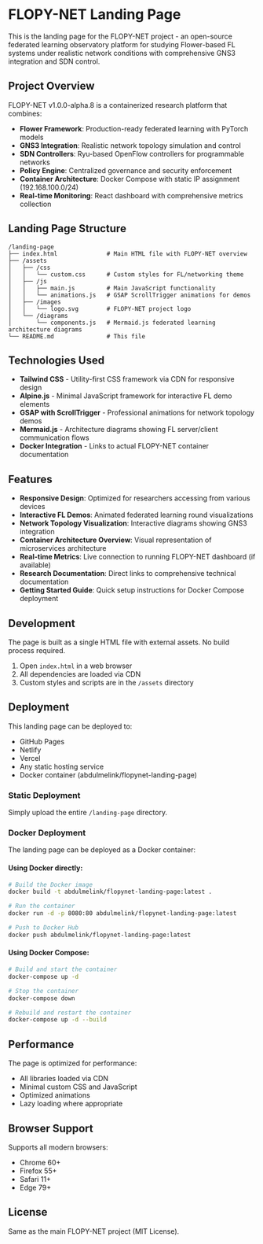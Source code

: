 # FLOPY-NET Landing Page

This is the landing page for the FLOPY-NET project - an open-source federated learning observatory platform for studying Flower-based FL systems under realistic network conditions with comprehensive GNS3 integration and SDN control.

## Project Overview

FLOPY-NET v1.0.0-alpha.8 is a containerized research platform that combines:
- **Flower Framework**: Production-ready federated learning with PyTorch models
- **GNS3 Integration**: Realistic network topology simulation and control
- **SDN Controllers**: Ryu-based OpenFlow controllers for programmable networks
- **Policy Engine**: Centralized governance and security enforcement
- **Container Architecture**: Docker Compose with static IP assignment (192.168.100.0/24)
- **Real-time Monitoring**: React dashboard with comprehensive metrics collection

## Landing Page Structure

```
/landing-page
├── index.html              # Main HTML file with FLOPY-NET overview
├── /assets
│   ├── /css
│   │   └── custom.css      # Custom styles for FL/networking theme
│   ├── /js
│   │   ├── main.js         # Main JavaScript functionality
│   │   └── animations.js   # GSAP ScrollTrigger animations for demos
│   ├── /images
│   │   └── logo.svg        # FLOPY-NET project logo
│   └── /diagrams
│       └── components.js   # Mermaid.js federated learning architecture diagrams
└── README.md               # This file
```

## Technologies Used

- **Tailwind CSS** - Utility-first CSS framework via CDN for responsive design
- **Alpine.js** - Minimal JavaScript framework for interactive FL demo elements
- **GSAP with ScrollTrigger** - Professional animations for network topology demos
- **Mermaid.js** - Architecture diagrams showing FL server/client communication flows
- **Docker Integration** - Links to actual FLOPY-NET container documentation

## Features

- **Responsive Design**: Optimized for researchers accessing from various devices
- **Interactive FL Demos**: Animated federated learning round visualizations
- **Network Topology Visualization**: Interactive diagrams showing GNS3 integration
- **Container Architecture Overview**: Visual representation of microservices architecture
- **Real-time Metrics**: Live connection to running FLOPY-NET dashboard (if available)
- **Research Documentation**: Direct links to comprehensive technical documentation
- **Getting Started Guide**: Quick setup instructions for Docker Compose deployment

## Development

The page is built as a single HTML file with external assets. No build process required.

1. Open `index.html` in a web browser
2. All dependencies are loaded via CDN
3. Custom styles and scripts are in the `/assets` directory

## Deployment

This landing page can be deployed to:
- GitHub Pages
- Netlify
- Vercel
- Any static hosting service
- Docker container (abdulmelink/flopynet-landing-page)

### Static Deployment
Simply upload the entire `/landing-page` directory.

### Docker Deployment
The landing page can be deployed as a Docker container:

#### Using Docker directly:
```bash
# Build the Docker image
docker build -t abdulmelink/flopynet-landing-page:latest .

# Run the container
docker run -d -p 8080:80 abdulmelink/flopynet-landing-page:latest

# Push to Docker Hub
docker push abdulmelink/flopynet-landing-page:latest
```

#### Using Docker Compose:
```bash
# Build and start the container
docker-compose up -d

# Stop the container
docker-compose down

# Rebuild and restart the container
docker-compose up -d --build
```

## Performance

The page is optimized for performance:
- All libraries loaded via CDN
- Minimal custom CSS and JavaScript
- Optimized animations
- Lazy loading where appropriate

## Browser Support

Supports all modern browsers:
- Chrome 60+
- Firefox 55+
- Safari 11+
- Edge 79+

## License

Same as the main FLOPY-NET project (MIT License).
